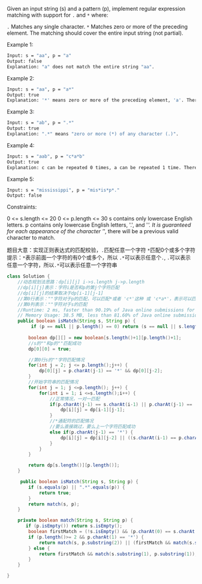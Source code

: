 Given an input string (s) and a pattern (p), implement regular expression matching with support for `.` and `*` where: 

`.` Matches any single character.​​​​
`*` Matches zero or more of the preceding element.
The matching should cover the entire input string (not partial).

 
Example 1:
```bash txt
Input: s = "aa", p = "a"
Output: false
Explanation: "a" does not match the entire string "aa".
```
Example 2:
```bash tzt
Input: s = "aa", p = "a*"
Output: true
Explanation: '*' means zero or more of the preceding element, 'a'. Therefore, by repeating 'a' once, it becomes "aa".
```
Example 3:
```bash txt
Input: s = "ab", p = ".*"
Output: true
Explanation: ".*" means "zero or more (*) of any character (.)".
```
Example 4:
```bash txt
Input: s = "aab", p = "c*a*b"
Output: true
Explanation: c can be repeated 0 times, a can be repeated 1 time. Therefore, it matches "aab".
```
Example 5:
```bash txt
Input: s = "mississippi", p = "mis*is*p*."
Output: false
```

Constraints:

0 <= s.length <= 20
0 <= p.length <= 30
s contains only lowercase English letters.
p contains only lowercase English letters, '.', and '*'.
It is guaranteed for each appearance of the character '*', there will be a previous valid character to match.

题目大意：实现正则表达式的匹配校验，`.`匹配任意一个字符 `*`匹配0个或多个字符
提示：`*`表示前面一个字符的有0个或多个，所以  `.*`可以表示任意个`.`,
`.`可以表示任意一个字符，所以`.*`可以表示任意一个字符串

```java
class Solution {
    //动态规划法思路：dp[i][j] i->s.length j->p.length
    //dp[i][j]表示：字符i是否和p的第j个字符匹配
    //dp[i][j]的结果取决于dp[i-1][j-1]
    //第0行表示：""字符对于p的匹配，可以匹配*或者 'c*'这种 或 'c*a*'，表示可以匹配的任意字符
    //第0列表示：""字符对于s的匹配
    //Runtime: 2 ms, faster than 90.19% of Java online submissions for Regular Expression Matching.
    // Memory Usage: 38.5 MB, less than 81.60% of Java online submissions for Regular Expression Matching.
    public boolean isMatch(String s, String p) {
         if (p == null || p.length() == 0) return (s == null || s.length() == 0);
        
        boolean dp[][] = new boolean[s.length()+1][p.length()+1];
        //s的""和p的""匹配成功
        dp[0][0] = true;

        //第0行s的""字符匹配情况
        for(int j = 2; j <= p.length();j++) {
            dp[0][j] = p.charAt(j-1) == '*' && dp[0][j-2];
        }
        //开始字符串的匹配情况
        for(int j = 1; j <=p.length(); j++) {
            for(int i = 1; i <=s.length();i++) {
                //正常情况，一对一匹配
                if(p.charAt(j-1) == s.charAt(i-1) || p.charAt(j-1) == '.') {
                    dp[i][j] = dp[i-1][j-1];
                }
                //*通配符的匹配情况
                //要么直接跳过，要么上一个字符匹配成功 
                else if(p.charAt(j-1) == '*') {
                    dp[i][j] = dp[i][j-2] || ((s.charAt(i-1) == p.charAt(j-2) || p.charAt(j-2) == '.') && dp[i-1][j]);
                }
            }
        }

        return dp[s.length()][p.length()];
    }

     public boolean isMatch(String s, String p) {
        if (s.equals(p) || ".*".equals(p)) {
            return true;
        }
        return match(s, p);
    }

    private boolean match(String s, String p) {
       if (p.isEmpty()) return s.isEmpty();
        boolean firstMatch = (!s.isEmpty() && (p.charAt(0) == s.charAt(0) || p.charAt(0) == '.'));
        if (p.length()>= 2 && p.charAt(1) == '*') {
            return match(s, p.substring(2)) || (firstMatch && match(s.substring(1), p));
        } else {
            return firstMatch && match(s.substring(1), p.substring(1));
        }
    }

}

```